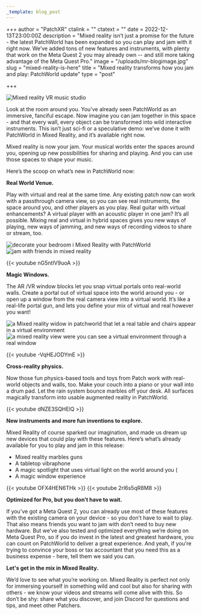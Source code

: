 ```yaml
---
_template: blog_post
---
```


+++
author = "PatchXR"
ctalink = ""
ctatext = ""
date = 2022-12-13T23:00:00Z
description = "Mixed reality isn’t just a promise for the future - the latest PatchWorld has been expanded so you can play and jam with it right now. We’ve added tons of new features and instruments, with plenty that work on the Meta Quest 2 you may already own -- and still more taking advantage of the Meta Quest Pro."
image = "/uploads/mr-blogimage.jpg"
slug = "mixed-reality-is-here"
title = "Mixed reality transforms how you jam and play: PatchWorld update"
type = "post"

+++

![Mixed reality VR music studio](/uploads/mr-blogimage.jpg)

Look at the room around you. You’ve already seen PatchWorld as an immersive, fanciful escape. Now imagine you can jam together in this space - and that every wall, every object can be transformed into wild interactive instruments. This isn’t just sci-fi or a speculative demo: we’ve done it with PatchWorld in Mixed Reality, and it’s available right now.

Mixed reality is now your jam. Your musical worlds enter the spaces around you, opening up new possibilities for sharing and playing. And you can use those spaces to shape your music.

Here’s the scoop on what’s new in PatchWorld now:

**Real World Venue.**

Play with virtual and real at the same time. Any existing patch now can work with a passthrough camera view, so you can see real instruments, the space around you, and other players as you play. Real guitar with virtual enhancements? A virtual player with an acoustic player in one jam? It’s all possible. Mixing real and virtual in hybrid spaces gives you new ways of playing, new ways of jamming, and new ways of recording videos to share or stream, too.

![decorate your bedroom i Mixed Reality with PatchWorld](/uploads/magicwindow1.jpg)
![jam with friends in mixed reality](/uploads/jam-with-friend.jpg)

{{< youtube nG5ntIV9uoA >}}

**Magic Windows.**

The AR /VR window blocks let you snap virtual portals onto real-world walls. Create a portal out of virtual space into the world around you - or open up a window from the real camera view into a virtual world. It’s like a real-life portal gun, and lets you define your mix of virtual and real however you want!

![a Mixed reality widow in patchworld that let a real table and chairs appear in a virtual environment](/uploads/magicwindow2.jpg)
![a mixed reality view were you can see a virtual environment through a real window ](/uploads/window-2.jpg)

{{< youtube -VqHEJODYmE >}}

**Cross-reality physics.**

Now those fun physics-based tools and toys from Patch work with real-world objects and walls, too. Make your couch into a piano or your wall into a drum pad. Let the rain system bounce marbles off your desk. All surfaces magically transform into usable augmented reality in PatchWorld.

{{< youtube dNZE3SQHElQ >}}

**New instruments and more fun inventions to explore.**

Mixed Reality of course sparked our imagination, and made us dream up new devices that could play with these features. Here’s what’s already available for you to play and jam in this release:

* Mixed reality marbles guns
* A tabletop vibraphone
* A magic spotlight that uses virtual light on the world around you (
* A magic window experience

{{< youtube OFX4HEN6THk >}}
{{< youtube 2rl6s5qR8M8 >}}

**Optimized for Pro, but you don’t have to wait.**

If you’ve got a Meta Quest 2, you can already use most of these features with the existing camera on your device - so you don’t have to wait to play. That also means friends you want to jam with don’t need to buy new hardware. But we’ve also tested and optimized everything we’re doing on Meta Quest Pro, so if you do invest in the latest and greatest hardware, you can count on PatchWorld to deliver a great experience. And yeah, if you’re trying to convince your boss or tax accountant that you need this as a business expense - here, tell them we said you can.

**Let's get in the mix in Mixed Reality.**

We’d love to see what you’re working on. Mixed Reality is perfect not only for immersing yourself in something wild and cool but also for sharing with others - we know your videos and streams will come alive with this. So don’t be shy: share what you discover, and join Discord for questions and tips, and meet other Patchers.
